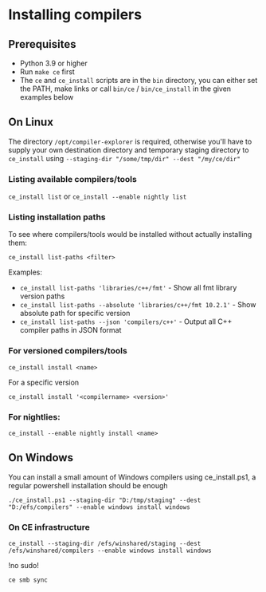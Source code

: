# Installing compilers

## Prerequisites

* Python 3.9 or higher
* Run `make ce` first
* The `ce` and `ce_install` scripts are in the `bin` directory, you can either set the PATH, make links or call `bin/ce` / `bin/ce_install` in the given examples below

## On Linux

The directory `/opt/compiler-explorer` is required, otherwise you'll have to supply your own destination directory and temporary staging directory to `ce_install` using `--staging-dir "/some/tmp/dir" --dest "/my/ce/dir"`

### Listing available compilers/tools

`ce_install list` or `ce_install --enable nightly list`

### Listing installation paths

To see where compilers/tools would be installed without actually installing them:

`ce_install list-paths <filter>`

Examples:
- `ce_install list-paths 'libraries/c++/fmt'` - Show all fmt library version paths
- `ce_install list-paths --absolute 'libraries/c++/fmt 10.2.1'` - Show absolute path for specific version
- `ce_install list-paths --json 'compilers/c++'` - Output all C++ compiler paths in JSON format

### For versioned compilers/tools

`ce_install install <name>`

For a specific version

`ce_install install '<compilername> <version>'`

### For nightlies:

`ce_install --enable nightly install <name>`

## On Windows

You can install a small amount of Windows compilers using ce_install.ps1, a regular powershell installation should be enough

`./ce_install.ps1 --staging-dir "D:/tmp/staging" --dest "D:/efs/compilers" --enable windows install windows`

### On CE infrastructure

`ce_install --staging-dir /efs/winshared/staging --dest /efs/winshared/compilers --enable windows install windows`

!no sudo!

`ce smb sync`
